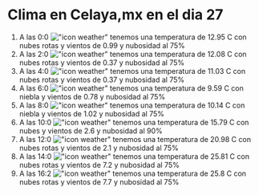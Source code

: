 # Clima en Celaya,mx en el dia 27

1. A las 0:0 !["icon weather"](http://openweathermap.org/img/w/04n.png) tenemos una temperatura de 12.95 C con nubes rotas y  vientos de 0.99 y nubosidad al 75%
1. A las 2:0 !["icon weather"](http://openweathermap.org/img/w/04n.png) tenemos una temperatura de 12.08 C con nubes rotas y  vientos de 0.37 y nubosidad al 75%
1. A las 4:0 !["icon weather"](http://openweathermap.org/img/w/04n.png) tenemos una temperatura de 11.03 C con nubes rotas y  vientos de 0.37 y nubosidad al 75%
1. A las 6:0 !["icon weather"](http://openweathermap.org/img/w/50n.png) tenemos una temperatura de 9.59 C con niebla y  vientos de 0.78 y nubosidad al 75%
1. A las 8:0 !["icon weather"](http://openweathermap.org/img/w/50d.png) tenemos una temperatura de 10.14 C con niebla y  vientos de 1.02 y nubosidad al 75%
1. A las 10:0 !["icon weather"](http://openweathermap.org/img/w/04d.png) tenemos una temperatura de 15.79 C con nubes y  vientos de 2.6 y nubosidad al 90%
1. A las 12:0 !["icon weather"](http://openweathermap.org/img/w/04d.png) tenemos una temperatura de 20.98 C con nubes rotas y  vientos de 2.1 y nubosidad al 75%
1. A las 14:0 !["icon weather"](http://openweathermap.org/img/w/04d.png) tenemos una temperatura de 25.81 C con nubes rotas y  vientos de 7.2 y nubosidad al 75%
1. A las 16:2 !["icon weather"](http://openweathermap.org/img/w/04d.png) tenemos una temperatura de 25.8 C con nubes rotas y  vientos de 7.7 y nubosidad al 75%
